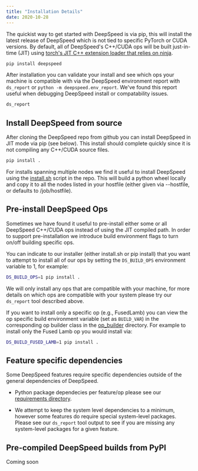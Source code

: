 ```yaml
---
title: "Installation Details"
date: 2020-10-28
---
```


The quickist way to get started with DeepSpeed is via pip, this will install
the latest release of DeepSpeed which is not tied to specific PyTorch or CUDA
versions. By default, all of DeepSpeed's C++/CUDA ops will be built
just-in-time (JIT) using [torch's JIT C++ extension loader that relies on
ninja](https://pytorch.org/docs/stable/cpp_extension.html).

```bash
pip install deepspeed
```

After installation you can validate your install and see which ops your machine
is compatible with via the DeepSpeed environment report with `ds_report` or
`python -m deepspeed.env_report`. We've found this report useful when debugging
DeepSpeed install or compatability issues.

```bash
ds_report
```

## Install DeepSpeed from source

After cloning the DeepSpeed repo from github you can install DeepSpeed in
JIT mode via pip (see below). This install should complete
quickly since it is not compiling any C++/CUDA source files.

```bash
pip install .
```

For installs spanning multiple nodes we find it useful to install DeepSpeed
using the
[install.sh](https://github.com/microsoft/DeepSpeed/blob/master/install.sh)
script in the repo. This will build a python wheel locally and copy it to all
the nodes listed in your hostfile (either given via --hostfile, or defaults to
/job/hostfile).

## Pre-install DeepSpeed Ops

Sometimes we have found it useful to pre-install either some or all DeepSpeed
C++/CUDA ops instead of using the JIT compiled path. In order to support
pre-installation we introduce build environment flags to turn on/off building
specific ops.

You can indicate to our installer (either install.sh or pip install) that you
want to attempt to install all of our ops by setting the `DS_BUILD_OPS`
environment variable to 1, for example:

```bash
DS_BUILD_OPS=1 pip install .
```

We will only install any ops that are compatible with your machine, for more
details on which ops are compatible with your system please try our `ds_report`
tool described above.

If you want to install only a specific op (e.g., FusedLamb) you can view the op
specific build environment variable (set as `BUILD_VAR`) in the corresponding
op builder class in the
[op\_builder](https://github.com/microsoft/DeepSpeed/tree/master/op_builder)
directory. For example to install only the Fused Lamb op you would install via:

```bash
DS_BUILD_FUSED_LAMB=1 pip install .
```

## Feature specific dependencies

Some DeepSpeed features require specific dependencies outside of the general
dependencies of DeepSpeed.

* Python package dependecies per feature/op please
see our [requirements
directory](https://github.com/microsoft/DeepSpeed/tree/master/requirements).

* We attempt to keep the system level dependencies to a minimum, however some features do require special system-level packages. Please see our `ds_report` tool output to see if you are missing any system-level packages for a given feature.

## Pre-compiled DeepSpeed builds from PyPI

Coming soon

